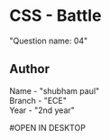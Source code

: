 # CSS - Battle
"Question name: 04"

## Author

Name - "shubham paul" <br>
Branch - "ECE" <br>
Year - "2nd year" <br>

#OPEN IN DESKTOP
